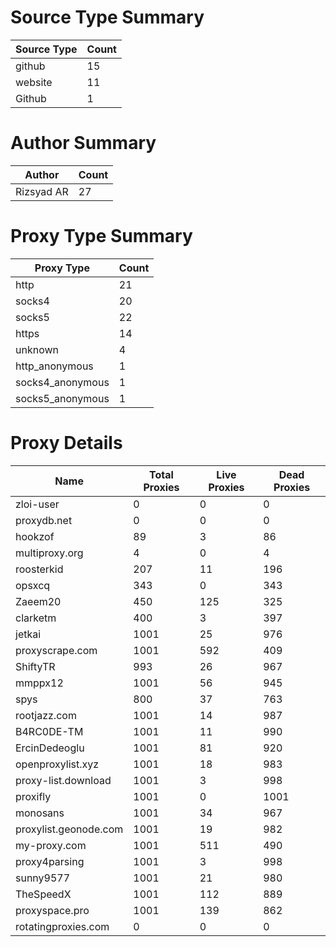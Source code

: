 # Source Type Summary

| Source Type | Count |
|-------------|-------|
| github | 15 |
| website | 11 |
| Github | 1 |


# Author Summary

| Author | Count |
|--------|-------|
| Rizsyad AR | 27 |


# Proxy Type Summary

| Proxy Type | Count |
|------------|-------|
| http | 21 |
| socks4 | 20 |
| socks5 | 22 |
| https | 14 |
| unknown | 4 |
| http_anonymous | 1 |
| socks4_anonymous | 1 |
| socks5_anonymous | 1 |


# Proxy Details

| Name | Total Proxies | Live Proxies | Dead Proxies |
|------|---------------|--------------|---------------|
| zloi-user | 0 | 0 | 0 |
| proxydb.net | 0 | 0 | 0 |
| hookzof | 89 | 3 | 86 |
| multiproxy.org | 4 | 0 | 4 |
| roosterkid | 207 | 11 | 196 |
| opsxcq | 343 | 0 | 343 |
| Zaeem20 | 450 | 125 | 325 |
| clarketm | 400 | 3 | 397 |
| jetkai | 1001 | 25 | 976 |
| proxyscrape.com | 1001 | 592 | 409 |
| ShiftyTR | 993 | 26 | 967 |
| mmppx12 | 1001 | 56 | 945 |
| spys | 800 | 37 | 763 |
| rootjazz.com | 1001 | 14 | 987 |
| B4RC0DE-TM | 1001 | 11 | 990 |
| ErcinDedeoglu | 1001 | 81 | 920 |
| openproxylist.xyz | 1001 | 18 | 983 |
| proxy-list.download | 1001 | 3 | 998 |
| proxifly | 1001 | 0 | 1001 |
| monosans | 1001 | 34 | 967 |
| proxylist.geonode.com | 1001 | 19 | 982 |
| my-proxy.com | 1001 | 511 | 490 |
| proxy4parsing | 1001 | 3 | 998 |
| sunny9577 | 1001 | 21 | 980 |
| TheSpeedX | 1001 | 112 | 889 |
| proxyspace.pro | 1001 | 139 | 862 |
| rotatingproxies.com | 0 | 0 | 0 |
